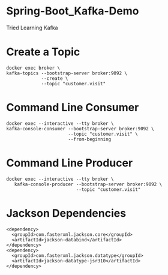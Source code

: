 # Spring-Boot_Kafka-Demo
Tried Learning Kafka 


# Create a Topic
```
docker exec broker \
kafka-topics --bootstrap-server broker:9092 \
             --create \
             --topic "customer.visit"
```

# Command Line Consumer
```
docker exec --interactive --tty broker \
kafka-console-consumer --bootstrap-server broker:9092 \
                       --topic "customer.visit" \
                       --from-beginning
```

# Command Line Producer
```
docker exec --interactive --tty broker \
   kafka-console-producer --bootstrap-server broker:9092 \
                          --topic "customer.visit"
```

# Jackson Dependencies
```
<dependency>
  <groupId>com.fasterxml.jackson.core</groupId>
  <artifactId>jackson-databind</artifactId>
</dependency>
<dependency>
  <groupId>com.fasterxml.jackson.datatype</groupId>
  <artifactId>jackson-datatype-jsr310</artifactId>
</dependency>
```
